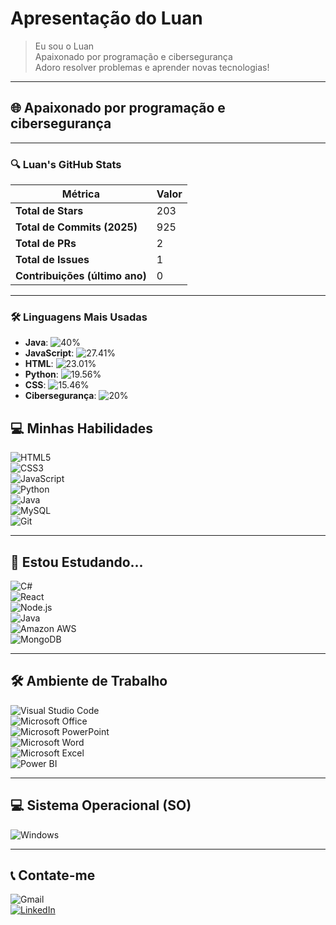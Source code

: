 # Apresentação do Luan

> Eu sou o Luan  
> Apaixonado por programação e cibersegurança  
> Adoro resolver problemas e aprender novas tecnologias!

---

## 🌐 Apaixonado por programação e cibersegurança

---

### 🔍 Luan's GitHub Stats

| **Métrica**                | **Valor** |
|----------------------------|-----------|
| **Total de Stars**         | 203       |
| **Total de Commits (2025)**| 925       |
| **Total de PRs**           | 2         |
| **Total de Issues**        | 1         |
| **Contribuições (último ano)** | 0   |

---


### 🛠️ **Linguagens Mais Usadas**

- **Java**: ![40%](https://img.shields.io/badge/Java-40%25-red)
- **JavaScript**: ![27.41%](https://img.shields.io/badge/JavaScript-27.41%25-yellow)
- **HTML**: ![23.01%](https://img.shields.io/badge/HTML-23.01%25-orange)
- **Python**: ![19.56%](https://img.shields.io/badge/Python-19.56%25-blue)
- **CSS**: ![15.46%](https://img.shields.io/badge/CSS-15.46%25-purple)
- **Cibersegurança**: ![20%](https://img.shields.io/badge/Cibersegurança-20%25-darkgreen)


## 💻 Minhas Habilidades

![HTML5](https://img.shields.io/badge/HTML5-%23E34F26.svg?style=for-the-badge&logo=html5&logoColor=white)  
![CSS3](https://img.shields.io/badge/CSS3-%231572B6.svg?style=for-the-badge&logo=css3&logoColor=white)  
![JavaScript](https://img.shields.io/badge/JavaScript-%23F7DF1E.svg?style=for-the-badge&logo=javascript&logoColor=black)  
![Python](https://img.shields.io/badge/Python-%2314354C.svg?style=for-the-badge&logo=python&logoColor=white)  
![Java](https://img.shields.io/badge/Java-%23ED8B00.svg?style=for-the-badge&logo=java&logoColor=white)  
![MySQL](https://img.shields.io/badge/MySQL-%234479A1.svg?style=for-the-badge&logo=mysql&logoColor=white)  
![Git](https://img.shields.io/badge/Git-%23F05033.svg?style=for-the-badge&logo=git&logoColor=white)

---

## 📘 Estou Estudando...

![C#](https://img.shields.io/badge/C%23-%23239120.svg?style=for-the-badge&logo=c-sharp&logoColor=white)  
![React](https://img.shields.io/badge/React-%2361DAFB.svg?style=for-the-badge&logo=react&logoColor=black)  
![Node.js](https://img.shields.io/badge/Node.js-%23339933.svg?style=for-the-badge&logo=node.js&logoColor=white)  
![Java](https://img.shields.io/badge/Java-%23ED8B00.svg?style=for-the-badge&logo=java&logoColor=white)  
![Amazon AWS](https://img.shields.io/badge/Amazon_AWS-%23232F3E.svg?style=for-the-badge&logo=amazon-aws&logoColor=white)  
![MongoDB](https://img.shields.io/badge/MongoDB-%2347A248.svg?style=for-the-badge&logo=mongodb&logoColor=white)  

---

## 🛠️ Ambiente de Trabalho

![Visual Studio Code](https://img.shields.io/badge/Visual_Studio_Code-%23007ACC.svg?style=for-the-badge&logo=visual-studio-code&logoColor=white)  
![Microsoft Office](https://img.shields.io/badge/Microsoft_Office-%23D83B01.svg?style=for-the-badge&logo=microsoft-office&logoColor=white)  
![Microsoft PowerPoint](https://img.shields.io/badge/PowerPoint-%23B7472A.svg?style=for-the-badge&logo=microsoft-powerpoint&logoColor=white)  
![Microsoft Word](https://img.shields.io/badge/Word-%231D468A.svg?style=for-the-badge&logo=microsoft-word&logoColor=white)  
![Microsoft Excel](https://img.shields.io/badge/Excel-%2310733C.svg?style=for-the-badge&logo=microsoft-excel&logoColor=white)  
![Power BI](https://img.shields.io/badge/Power_BI-%23F2C811.svg?style=for-the-badge&logo=power-bi&logoColor=black)  

---

## 💻 Sistema Operacional (SO)
  
![Windows](https://img.shields.io/badge/Windows-%230078D6.svg?style=for-the-badge&logo=windows&logoColor=white)

---

## 📞 Contate-me

![Gmail](https://img.shields.io/badge/Gmail-%23D14836.svg?style=for-the-badge&logo=gmail&logoColor=white)  
[![LinkedIn](https://img.shields.io/badge/LinkedIn-%230077B5.svg?style=for-the-badge&logo=linkedin&logoColor=white)]([https://www.linkedin.com/in/seu-perfil](https://www.linkedin.com/in/luan-cruz-408385316/))

